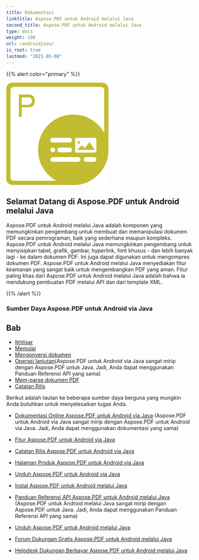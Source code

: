 ```yaml
---
title: Dokumentasi
linktitle: Aspose.PDF untuk Android melalui Java
second_title: Aspose.PDF untuk Android melalui Java
type: docs
weight: 100
url: /androidjava/
is_root: true
lastmod: "2021-05-08"
---
```


{{% alert color="primary" %}}

![Aspose.PDF untuk Android melalui Logo Java](aspose_pdf-for-android.png)

<h2>Selamat Datang di Aspose.PDF untuk Android melalui Java </h2>

Aspose.PDF untuk Android melalui Java adalah komponen yang memungkinkan pengembang untuk membuat dan memanipulasi dokumen PDF secara pemrograman, baik yang sederhana maupun kompleks. Aspose.PDF untuk Android melalui Java memungkinkan pengembang untuk menyisipkan tabel, grafik, gambar, hyperlink, font khusus - dan lebih banyak lagi - ke dalam dokumen PDF. Ini juga dapat digunakan untuk mengompres dokumen PDF. Aspose.PDF untuk Android melalui Java menyediakan fitur keamanan yang sangat baik untuk mengembangkan PDF yang aman. Fitur paling khas dari Aspose.PDF untuk Android melalui Java adalah bahwa ia mendukung pembuatan PDF melalui API dan dari template XML.

{{% /alert %}}

<h3>Sumber Daya Aspose.PDF untuk Android via Java</h3>

<h2>Bab </h2>

- [Ikhtisar](/pdf/androidjava/overview/)
- [Memulai](/pdf/androidjava/get-started/)
- [Mengonversi dokumen](/pdf/androidjava/converting/)
- [Operasi lanjutan](/pdf/java/advanced-operations/)(Aspose.PDF untuk Android via Java sangat mirip dengan Aspose.PDF untuk Java. Jadi, Anda dapat menggunakan Panduan Referensi API yang sama)
- [Mem-parse dokumen PDF](/pdf/androidjava/parsing/)
- [Catatan Rilis](https://releases.aspose.com/pdf/androidjava/release-notes/)

Berikut adalah tautan ke beberapa sumber daya berguna yang mungkin Anda butuhkan untuk menyelesaikan tugas Anda.

- [Dokumentasi Online Aspose.PDF untuk Android via Java](/pdf/androidjava/) (Aspose.PDF untuk Android via Java sangat mirip dengan Aspose.PDF untuk Android via Java. Jadi, Anda dapat menggunakan dokumentasi yang sama)
- [Fitur Aspose.PDF untuk Android via Java](/pdf/androidjava/key-features/)
- [Catatan Rilis Aspose.PDF untuk Android via Java](https://releases.aspose.com/pdf/androidjava/release-notes/)
- [Halaman Produk Aspose.PDF untuk Android via Java](https://products.aspose.com/pdf/android-java)

- [Unduh Aspose.PDF untuk Android via Java](https://repository.aspose.com/webapp/#/artifacts/browse/tree/General/repo/com/aspose/aspose-pdf-android-via-java)
- [Instal Aspose.PDF untuk Android melalui Java](/pdf/androidjava/installation/)
- [Panduan Referensi API Aspose.PDF untuk Android melalui Java](https://reference.aspose.com/java/pdf) (Aspose.PDF untuk Android melalui Java sangat mirip dengan Aspose.PDF untuk Java. Jadi, Anda dapat menggunakan Panduan Referensi API yang sama)
- [Unduh Aspose.PDF untuk Android melalui Java](https://releases.aspose.com/pdf/androidjava/)
- [Forum Dukungan Gratis Aspose.PDF untuk Android melalui Java](https://forum.aspose.com/c/pdf)
- [Helpdesk Dukungan Berbayar Aspose.PDF untuk Android melalui Java](https://helpdesk.aspose.com/)